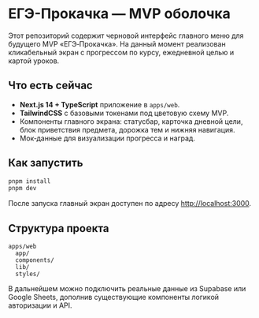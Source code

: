 # ЕГЭ-Прокачка — MVP оболочка

Этот репозиторий содержит черновой интерфейс главного меню для будущего MVP «ЕГЭ‑Прокачка». На данный момент реализован кликабельный экран с прогрессом по курсу, ежедневной целью и картой уроков.

## Что есть сейчас

- **Next.js 14 + TypeScript** приложение в `apps/web`.
- **TailwindCSS** с базовыми токенами под цветовую схему MVP.
- Компоненты главного экрана: статусбар, карточка дневной цели, блок приветствия предмета, дорожка тем и нижняя навигация.
- Мок‑данные для визуализации прогресса и наград.

## Как запустить

```bash
pnpm install
pnpm dev
```

После запуска главный экран доступен по адресу [http://localhost:3000](http://localhost:3000).

## Структура проекта

```
apps/web
  app/
  components/
  lib/
  styles/
```

В дальнейшем можно подключить реальные данные из Supabase или Google Sheets, дополнив существующие компоненты логикой авторизации и API.
